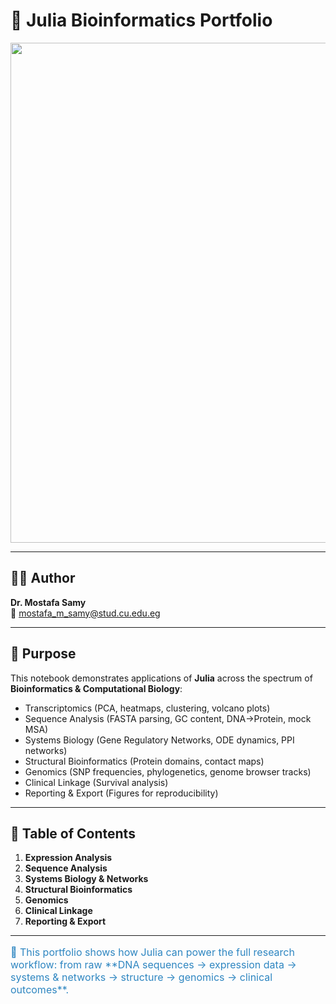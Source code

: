 # 🧬 Julia Bioinformatics Portfolio

<img src="https://upload.wikimedia.org/wikipedia/commons/8/8d/DNA_Structure%2BKey%2BLabelled.pn_NoBB.png" width="800"/>

---

## 👨‍🔬 Author  
**Dr. Mostafa Samy**  
📧 mostafa_m_samy@stud.cu.edu.eg  

---

## 🎯 Purpose  
This notebook demonstrates applications of **Julia** across the spectrum of **Bioinformatics & Computational Biology**:

- Transcriptomics (PCA, heatmaps, clustering, volcano plots)  
- Sequence Analysis (FASTA parsing, GC content, DNA→Protein, mock MSA)  
- Systems Biology (Gene Regulatory Networks, ODE dynamics, PPI networks)  
- Structural Bioinformatics (Protein domains, contact maps)  
- Genomics (SNP frequencies, phylogenetics, genome browser tracks)  
- Clinical Linkage (Survival analysis)  
- Reporting & Export (Figures for reproducibility)  

---

## 📖 Table of Contents
1. **Expression Analysis**  
2. **Sequence Analysis**  
3. **Systems Biology & Networks**  
4. **Structural Bioinformatics**  
5. **Genomics**  
6. **Clinical Linkage**  
7. **Reporting & Export**  

---

<p style="font-size:16px; color:#2E86C1;">
🧬 This portfolio shows how Julia can power the full research workflow:  
from raw **DNA sequences → expression data → systems & networks → structure → genomics → clinical outcomes**.
</p>

